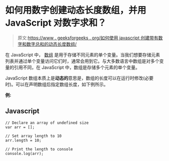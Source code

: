 # 如何用数字创建动态长度数组，并用 JavaScript 对数字求和？

> 原文:[https://www . geeksforgeeks . org/如何使用 javascript 创建带有数字和数字总和的动态长度数组/](https://www.geeksforgeeks.org/how-to-create-dynamic-length-array-with-numbers-and-sum-the-numbers-using-javascript/)

在 JavaScript 中， [数组](https://www.geeksforgeeks.org/arrays-in-javascript/) 是用于存储不同元素的单个变量。当我们想要存储元素列表并通过单个变量访问它们时，通常会用到它。与大多数语言中数组是对多个变量的引用不同，在 JavaScript 中，数组是存储多个元素的单个变量。

JavaScript 数组本质上是**动态的**意思是，数组的长度可以在运行时修改(必要时)。可以在声明数组后指定数组长度，如下例所示。

**例:**

## Javascript

```
// Declare an array of undefined size
var arr = [];

// Set array length to 10
arr.length = 10;

// Print the length to console
console.log(arr);
```